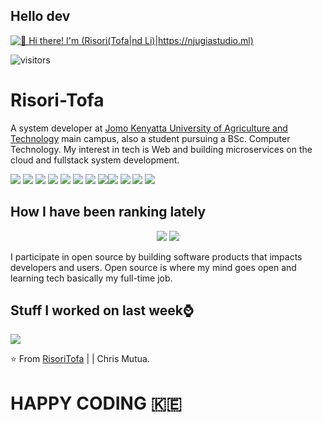 ## Hello dev
[<img src="https://raw.githubusercontent.com/Raymo111/Raymo111/master/intro.gif" alt="👋 Hi there! I'm (Risori(Tofa|nd Li)|https://njugiastudio.ml)" title="👋 Hi there! I'm (Chris Mutua|RisoriTofa)|https://njugiastudio.ml)"/>](https://njugiastudio.ml/)

![visitors](https://visitor-badge-reloaded.herokuapp.com/badge?page_id=reactifyStudio&color=00cf00)


# Risori-Tofa
A system developer at [Jomo Kenyatta University of Agriculture and Technology](https://jkuat.ac.ke) main campus, also a student pursuing a BSc. Computer Technology. My interest in tech is Web and building microservices on the cloud and fullstack system development.


<img src="https://img.shields.io/badge/node.js%20-%2343853D.svg?&style=for-the-badge&logo=node.js&logoColor=white"/> <img src="https://img.shields.io/badge/javascript%20-%23323330.svg?&style=for-the-badge&logo=javascript&logoColor=%23F7DF1E"/> <img src="https://img.shields.io/badge/typescript%20-%23007ACC.svg?&style=for-the-badge&logo=typescript&logoColor=white"/> <img src="https://img.shields.io/badge/python%20-%2314354C.svg?&style=for-the-badge&logo=python&logoColor=white"/> <img src="https://img.shields.io/badge/express.js%20-%23404d59.svg?&style=for-the-badge"/> <img src="https://img.shields.io/badge/react%20-%2320232a.svg?&style=for-the-badge&logo=react&logoColor=%2361DAFB"/> <img src="https://img.shields.io/badge/redux%20-%23593d88.svg?&style=for-the-badge&logo=redux&logoColor=white"/> <img src="https://img.shields.io/badge/django%20-%23092E20.svg?&style=for-the-badge&logo=django&logoColor=white"/><img src="https://img.shields.io/badge/nestjs%20-%23E0234E.svg?&style=for-the-badge&logo=nestjs&logoColor=white" /> <img src="https://img.shields.io/badge/firebase%20-%23039BE5.svg?&style=for-the-badge&logo=firebase"/> <img src ="https://img.shields.io/badge/postgres-%23316192.svg?&style=for-the-badge&logo=postgresql&logoColor=white"/> <img src ="https://img.shields.io/badge/MongoDB-%234ea94b.svg?&style=for-the-badge&logo=mongodb&logoColor=white"/>


## How I have been ranking lately
<p align="center">
  <img src="https://github-readme-stats.vercel.app/api?username=RisoriTofa&show_icons=true&theme=tokyonight" />
  <img src="https://github-readme-stats.vercel.app/api/top-langs/?username=RisoriTofa&hide=HTML&count_private=true&theme=tokyonight">
</p>
I participate in open source by building software products that impacts developers and users.
Open source is where my mind goes open and learning tech basically my full-time job. 
<br>

<!--
<p align="center">
  <a href="https://github.com/RisoriTofa?tab=followers">
    <img src="https://img.shields.io/github/followers/RisoriTofa?label=Followers&logo=GitHub&style=for-the-badge" alt="GitHub badge" />
  </a>
  <a href="http://twitter.com/RisoriTofa">
    <img src="https://img.shields.io/twitter/follow/RisoriTofa?label=Twitter&logo=twitter&style=for-the-badge" />
  </a>
</p>
-->

## Stuff I worked on last week⌚
<a href="https://github.com/risoritofa/github-readme-stats">
<img align="center" src="https://github-readme-stats.vercel.app/api/wakatime?username=@risoritofa&compact=True"/>
</a>

⭐ From [RisoriTofa](https://github.com/RisoriTofa) | | Chris Mutua.
# HAPPY CODING :kenya:
